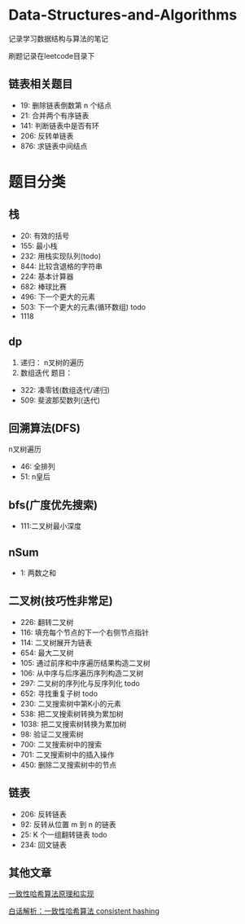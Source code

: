# Data-Structures-and-Algorithms
记录学习数据结构与算法的笔记

刷题记录在leetcode目录下
## 链表相关题目
* 19: 删除链表倒数第 n 个结点
* 21: 合并两个有序链表
* 141: 判断链表中是否有环
* 206: 反转单链表
* 876: 求链表中间结点

# 题目分类
## 栈
* 20: 有效的括号
* 155: 最小栈
* 232: 用栈实现队列(todo)
* 844: 比较含退格的字符串
* 224: 基本计算器
* 682: 棒球比赛
* 496: 下一个更大的元素
* 503: 下一个更大的元素(循环数组) todo
* 1118

## dp
1. 递归： n叉树的遍历
2. 数组迭代
题目：
* 322: 凑零钱(数组迭代/递归)
* 509: 斐波那契数列(迭代)


## 回溯算法(DFS)
n叉树遍历
* 46: 全排列
* 51: n皇后

## bfs(广度优先搜索)
* 111:二叉树最小深度

## nSum
* 1: 两数之和


## 二叉树(技巧性非常足)
* 226: 翻转二叉树
* 116: 填充每个节点的下一个右侧节点指针
* 114: 二叉树展开为链表
* 654: 最大二叉树
* 105: 通过前序和中序遍历结果构造二叉树
* 106: 从中序与后序遍历序列构造二叉树
* 297: 二叉树的序列化与反序列化 todo
* 652: 寻找重复子树 todo
* 230: 二叉搜索树中第K小的元素
* 538: 把二叉搜索树转换为累加树
* 1038: 把二叉搜索树转换为累加树
* 98: 验证二叉搜索树
* 700: 二叉搜索树中的搜索
* 701: 二叉搜索树中的插入操作
* 450: 删除二叉搜索树中的节点
## 链表
* 206: 反转链表
* 92: 反转从位置 m 到 n 的链表
* 25: K 个一组翻转链表 todo
* 234: 回文链表

## 其他文章
[一致性哈希算法原理和实现](https://www.jianshu.com/p/92588bbe8a22)

[白话解析：一致性哈希算法 consistent hashing](http://www.zsythink.net/archives/1182)